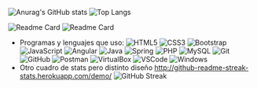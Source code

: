 ![Anurag's GitHub stats](https://github-readme-stats.vercel.app/api?username=anfernan3&hide=issues&show_icons=truetrue&theme=radical) ![Top Langs](https://github-readme-stats.vercel.app/api/top-langs/?username=anfernan3&card_width=250&langs_count=6&layout=compact&theme=tokyonight)

  ![Readme Card](https://github-readme-stats.vercel.app/api/pin/?username=Peter-OC&repo=proyecto&theme=aura)
  ![Readme Card](https://github-readme-stats.vercel.app/api/pin/?username=Peter-OC&repo=Bootcapm&theme=radical)
- Programas y lenguajes que uso:
    ![HTML5](https://img.icons8.com/color/48/000000/html-5--v1.png)
    ![CSS3](https://img.icons8.com/color/48/000000/css3.png)
    ![Bootstrap](https://img.icons8.com/color/48/000000/bootstrap.png)
    ![JavaScript](https://img.icons8.com/color/48/000000/javascript--v1.png)
    ![Angular](https://img.icons8.com/external-tal-revivo-color-tal-revivo/48/000000/external-angular-a-typescript-based-open-source-web-application-framework-logo-color-tal-revivo.png)
    ![Java](https://img.icons8.com/color/48/000000/java-coffee-cup-logo--v1.png)
    ![Spring](https://img.icons8.com/color/48/000000/spring-logo.png)
    ![PHP](https://img.icons8.com/color/48/000000/php.png)
    ![MySQL](https://img.icons8.com/color/48/000000/mysql-logo.png)
    ![Git](https://img.icons8.com/color/48/000000/git.png)
    ![GitHub](https://img.icons8.com/color/48/000000/github--v1.png)
    ![Postman](https://img.icons8.com/external-tal-revivo-color-tal-revivo/48/000000/external-postman-is-the-only-complete-api-development-environment-logo-color-tal-revivo.png)
    ![VirtualBox](https://img.icons8.com/fluency/48/000000/virtualbox--v1.png)
    ![VSCode](https://img.icons8.com/color/48/000000/visual-studio-code-2019.png)
    ![Windows](https://img.icons8.com/color/48/000000/windows-logo.png)
- Otro cuadro de stats pero distinto diseño http://github-readme-streak-stats.herokuapp.com/demo/
  ![GitHub Streak](http://github-readme-streak-stats.herokuapp.com?user=Peter-OC&theme=radical&date_format=j%20M%5B%20Y%5D&fire=1DDD96)


